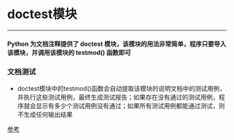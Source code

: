 # doctest模块
___
#### Python 为文档注释提供了 doctest 模块，该模块的用法非常简单，程序只要导入该模块，并调用该模块的 testmod() 函数即可

### 文档测试

* doctest模块中的testmod()函数会自动提取该模块的说明文档中的测试用例，并执行这些测试用例，最终生成测试报告；如果存在没有通过的测试用例，程序就会显示有多少个测试用例没有通过；如果所有测试用例都能通过测试，则不生成任何输出结果

[参考](http://c.biancheng.net/view/2676.html)
